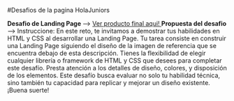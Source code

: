 #Desafios de la pagina HolaJuniors

<strong> Desafio de Landing Page </strong> --> <a href="https://evafrola.github.io/Desafio_HolaJuniors/Landing_Page_Desafio/src/main.html"> Ver producto final aqui! </a>
<strong>Propuesta del desafio</strong> --> Instruccione: En este reto, te invitamos a demostrar tus habilidades en HTML y CSS al desarrollar una Landing Page. 
Tu tarea consiste en construir una Landing Page siguiendo el diseño de la imagen de referencia que se encuentra debajo de esta descripción. Tienes la flexibilidad de elegir cualquier librería o framework de HTML y CSS que desees para completar este desafío.
Presta atención a los detalles de diseño, colores, y disposición de los elementos. Este desafío busca evaluar no solo tu habilidad técnica, sino también tu capacidad para replicar y mejorar un diseño existente. ¡Buena suerte!
